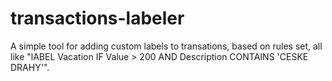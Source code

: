 # transactions-labeler


 A simple tool for adding custom labels to transations, based on rules set, all like "lABEL Vacation IF Value > 200 AND Description CONTAINS 'CESKE DRAHY'".

